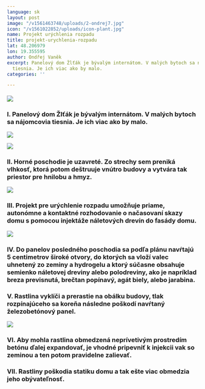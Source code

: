 ```yaml
---
language: sk
layout: post
image: "/v1561463748/uploads/2-ondrej7.jpg"
icon: "/v1561022852/uploads/icon-plant.jpg"
name: Projekt urýchlenia rozpadu
title: projekt-urychlenia-rozpadu
lat: 48.206979
lon: 19.355595
author: Ondřej Vaněk
excerpt: Panelový dom Žlťák je bývalým internátom. V malých bytoch sa nájomcovia
  tiesnia. Je ich viac ako by malo.
categories: ''

---
```

#### ![](https://res.cloudinary.com/dhxmg9p4i/image/upload/c_scale,w_740/v1561463311/uploads/2-ondrej.jpg)

### I. Panelový dom Žlťák je bývalým internátom. V malých bytoch sa nájomcovia tiesnia. Je ich viac ako by malo.

![](https://res.cloudinary.com/dhxmg9p4i/image/upload/c_scale,w_740/v1561463458/uploads/2-ondrej3.jpg)

![](https://res.cloudinary.com/dhxmg9p4i/image/upload/c_scale,w_740/v1561463529/uploads/2-ondrej4.jpg)

### II. Horné poschodie je uzavreté. Zo strechy sem preniká vlhkosť, ktorá potom deštruuje vnútro budovy a vytvára tak priestor pre hnilobu a hmyz.

![](https://res.cloudinary.com/dhxmg9p4i/image/upload/c_scale,w_740/v1561463599/uploads/2-ondrej5.jpg)

### III. Projekt pre urýchlenie rozpadu umožňuje priame, autonómne a kontaktné rozhodovanie o načasovaní skazy domu s pomocou injektáže náletových drevín do fasády domu.

![](https://res.cloudinary.com/dhxmg9p4i/image/upload/c_scale,w_740/v1561463700/uploads/2-ondrej6.jpg)

### IV. Do panelov posledného poschodia sa podľa plánu navŕtajú 5 centimetrov široké otvory, do ktorých sa vloží valec uhnetený zo zeminy a hydrogelu a ktorý súčasne obsahuje semienko náletovej dreviny alebo polodreviny, ako je napríklad breza previsnutá, brečtan popínavý, agát biely, alebo jarabina.

### V. Rastlina vyklíči a prerastie na obálku budovy, tlak rozpínajúceho sa koreňa následne poškodí navŕtaný železobetónový panel.

![](https://res.cloudinary.com/dhxmg9p4i/image/upload/c_scale,w_740/v1561463748/uploads/2-ondrej7.jpg)

### VI. Aby mohla rastlina obmedzená neprívetivým prostredím betónu ďalej expandovať, je vhodné pripevniť k injekcii vak so zeminou a ten potom pravidelne zalievať.

### VII. Rastliny poškodia statiku domu a tak ešte viac obmedzia jeho obývateľnosť.